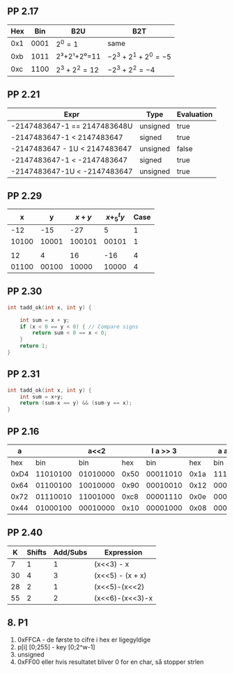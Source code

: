 ## PP 2.17

| Hex | Bin | B2U | B2T |
| ---- | ---- | ---- | ---- |
| 0x1 | 0001 | $2^0=1$ | same |
| 0xb | 1011 | 2³+2¹+2⁰=11 | $-2^3+2^1+2^0=-5$ |
| 0xc | 1100 | $2^3+2^2=12$ | $-2^3+2^2=-4$ |
## PP 2.21

| Expr | Type | Evaluation |
| ---- | ---- | ---- |
| -2147483647-1 == 2147483648U | unsigned | true |
| -2147483647-1 < 2147483647 | signed | true |
| -2147483647 - 1U < 2147483647 | unsigned | false |
| -2147483647-1 < -2147483647 | signed | true |
| -2147483647-1U < -2147483647 | unsigned | true |

## PP 2.29
| x | y | $x+y$ | $x+_{5}^{t} y$ | Case |
| ---- | ---- | ---- | ---- | ---- |
| -12 | -15 | -27 | 5 | 1 |
| 10100 | 10001 | 100101 | 00101 | 1 |
|  |  |  |  |  |
| 12 | 4 | 16 | -16 | 4 |
| 01100 | 00100 | 10000 | 10000 | 4 |

## PP 2.30
```c
int tadd_ok(int x, int y) {

	int sum = x + y;
	if (x < 0 == y < 0) { // Compare signs
		return sum < 0 == x < 0;
	}
	return 1;
}
```
## PP 2.31
```c
int tadd_ok(int x, int y) {
	int sum = x+y;
	return (sum-x == y) && (sum-y == x);
}
```
## PP 2.16 
| a |  | a<<2 |  | l a >> 3 |  | a a >> 3 |  |
| ---- | ---- | ---- | ---- | ---- | ---- | ---- | ---- |
| hex | bin | bin | hex | bin | hex | bin | hex |
| 0xD4 | 11010100 | 01010000 | 0x50 | 00011010 | 0x1a | 11111010 | 0xfa |
| 0x64 | 01100100 | 10010000 | 0x90 | 00010010 | 0x12 | 00010010 | 0x12 |
| 0x72 | 01110010 | 11001000 | 0xc8 | 00001110 | 0x0e | 00001110 | 0x0e |
| 0x44 | 01000100 | 00010000 | 0x10 | 00001000 | 0x08 | 00001000 | 0x08 |
## PP 2.40
| K | Shifts | Add/Subs | Expression |
| ---- | ---- | ---- | ---- |
| 7 | 1 | 1 | (x<<3) - x |
| 30 | 4 | 3 | (x<<5) - (x + x) |
| 28 | 2 | 1 | (x<<5)-(x<<2) |
| 55 | 2 | 2 | (x<<6)-(x<<3)-x |
## 8. P1
1. 0xFFCA - de første to cifre i hex er ligegyldige
2. p\[i] \[0;255] - key \[0;2^w-1]
3. unsigned
4. 0xFF00 eller hvis resultatet bliver 0 for en char, så stopper strlen